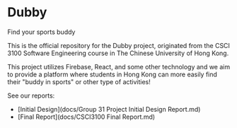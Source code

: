 # Dubby

Find your sports buddy

This is the official repository for the Dubby project, originated from the CSCI 3100 Software Engineering course in The Chinese University of Hong Kong.

This project utilizes Firebase, React, and some other technology and we aim to provide a platform where students in Hong Kong can more easily find their "buddy in sports" or other type of activities!

See our reports:

- [Initial Design](docs/Group 31 Project Initial Design Report.md)
- [Final Report](docs/CSCI3100 Final Report.md)
